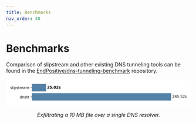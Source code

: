 ```yaml
---
title: Benchmarks
nav_order: 40
---
```


# Benchmarks

Comparison of slipstream and other existing DNS tunneling tools can be found in the [EndPositive/dns-tunneling-benchmark](https://github.com/EndPositive/dns-tunneling-benchmark) repository.

<p align="center">
  <picture align="center">
    <source srcset="assets/file_transfer_times_light.png">
    <img alt="Shows a bar chart with benchmark results." src="docs/file_transfer_times_light.png">
  </picture>
</p>

<p align="center">
  <i>Exfiltrating a 10 MB file over a single DNS resolver.</i>
</p>
